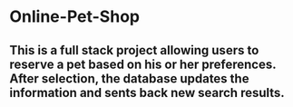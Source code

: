 # Online-Pet-Shop

## This is a full stack project allowing users to reserve a pet based on his or her preferences. After selection, the database updates the information and sents back new search results.
